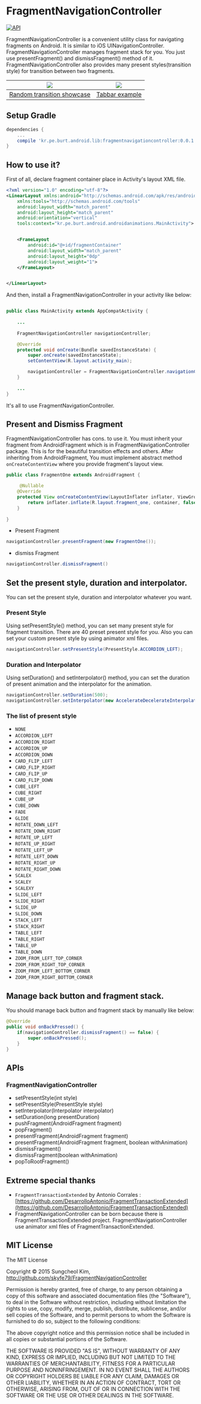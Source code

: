 # FragmentNavigationController

[![API](https://img.shields.io/badge/API-13%2B-brightgreen.svg?style=flat)](https://android-arsenal.com/api?level=13)


FragmentNavigationController is a convenient utility class for navigating fragments on Android. It is similar to iOS UINavigationController. FragmentNavigationController manages fragment stack for you. You just use presentFragment() and dismissFragment() method of it. FragmentNavigationController also provides many present styles(transition style) for transition between two fragments.

| ![](art/FragmentNavigationController.gif)  | ![](art/tabbar.gif) |
|:-:|:-:|
| [Random transition showcase](https://github.com/skyfe79/FragmentNavigationController/tree/master/app/src/main/java/kr/pe/burt/android/lib/fragmentnavigationcontroller/app) | [Tabbar example]() |




## Setup Gradle

```groovy
dependencies {
    ...
    compile 'kr.pe.burt.android.lib:fragmentnavigationcontroller:0.0.1'
}
```

## How to use it?

First of all, declare fragment container place in Activity's layout XML file.

```xml
<?xml version="1.0" encoding="utf-8"?>
<LinearLayout xmlns:android="http://schemas.android.com/apk/res/android"
    xmlns:tools="http://schemas.android.com/tools"
    android:layout_width="match_parent"
    android:layout_height="match_parent"
    android:orientation="vertical"
    tools:context="kr.pe.burt.android.androidanimations.MainActivity">


    <FrameLayout
        android:id="@+id/fragmentContainer"
        android:layout_width="match_parent"
        android:layout_height="0dp"
        android:layout_weight="1">
    </FrameLayout>


</LinearLayout>
```

And then, install a FragmentNavigationController in your activity like below:

```java

public class MainActivity extends AppCompatActivity {
	
	...
	
	FragmentNavigationController navigationController;

    @Override
    protected void onCreate(Bundle savedInstanceState) {
        super.onCreate(savedInstanceState);
        setContentView(R.layout.activity_main);

        navigationController = FragmentNavigationController.navigationController(this, R.id.fragmentContainer);
    }
    
    ...
}
```

It's all to use FragmentNavigationController.

## Present and Dismiss Fragment

FragmentNavigationController has cons. to use it. You must inherit your fragment from AndroidFragment which is in FragmentNavigationController package. This is for the beautiful transition effects and others. After inheriting from AndroidFragment, You must implement abstract method `onCreateContentView` where you provide fragment's layout view.

```java
public class FragmentOne extends AndroidFragment {

	 @Nullable
    @Override
    protected View onCreateContentView(LayoutInflater inflater, ViewGroup container, Bundle savedInstanceState) {
        return inflater.inflate(R.layout.fragment_one, container, false);
    }
    
}
```

* Present Fragment

```java
navigationController.presentFragment(new FragmentOne());
```

* dismiss Fragment

```java
navigationController.dismissFragment()
```

## Set the present style, duration and interpolator.

You can set the present style, duration and interpolator whatever you want. 

### Present Style

Using setPresentStyle() method, you can set many present style for fragment transition. There are 40 preset present style for you. Also you can set your custom present style by using animator xml files.

```java
navigationController.setPresentStyle(PresentStyle.ACCORDION_LEFT);
```

### Duration and Interpolator

Using setDuration() and setInterpolator() method, you can set the duration of present animation and the interpolator for the animation. 

```java
navigationController.setDuration(500);
navigationController.setInterpolator(new AccelerateDecelerateInterpolator());
```

### The list of present style

* `NONE`
* `ACCORDION_LEFT`
* `ACCORDION_RIGHT`
* `ACCORDION_UP`
* `ACCORDION_DOWN`
* `CARD_FLIP_LEFT`
* `CARD_FLIP_RIGHT`
* `CARD_FLIP_UP`
* `CARD_FLIP_DOWN`
* `CUBE_LEFT`
* `CUBE_RIGHT`
* `CUBE_UP`
* `CUBE_DOWN`
* `FADE`
* `GLIDE`
* `ROTATE_DOWN_LEFT`
* `ROTATE_DOWN_RIGHT`
* `ROTATE_UP_LEFT`
* `ROTATE_UP_RIGHT`
* `ROTATE_LEFT_UP`
* `ROTATE_LEFT_DOWN`
* `ROTATE_RIGHT_UP`
* `ROTATE_RIGHT_DOWN`
* `SCALEX`
* `SCALEY`
* `SCALEXY`
* `SLIDE_LEFT`
* `SLIDE_RIGHT`
* `SLIDE_UP`
* `SLIDE_DOWN`
* `STACK_LEFT`
* `STACK_RIGHT`
* `TABLE_LEFT`
* `TABLE_RIGHT`
* `TABLE_UP`
* `TABLE_DOWN`
* `ZOOM_FROM_LEFT_TOP_CORNER`
* `ZOOM_FROM_RIGHT_TOP_CORNER`
* `ZOOM_FROM_LEFT_BOTTOM_CORNER`
* `ZOOM_FROM_RIGHT_BOTTOM_CORNER`

## Manage back button and fragment stack.

You should manage back button and fragment stack by manually like below:

```java
@Override
public void onBackPressed() {
    if(navigationController.dismissFragment() == false) {
        super.onBackPressed();
    }
}
```

## APIs

### FragmentNavigationController

* setPresentStyle(int style)
* setPresentStyle(PresentStyle style)
* setInterpolator(Interpolator interpolator)
* setDuration(long presentDuration)
* pushFragment(AndroidFragment fragment)
* popFragment()
* presentFragment(AndroidFragment fragment)
* presentFragment(AndroidFragment fragment, boolean withAnimation)
* dismissFragment()
* dismissFragment(boolean withAnimation)
* popToRootFragment()

## Extreme special thanks

* `FragmentTransactionExtended` by Antonio Corrales : [https://github.com/DesarrolloAntonio/FragmentTransactionExtended](https://github.com/DesarrolloAntonio/FragmentTransactionExtended)
 * FragmentNavigationController can be born because there is FragmentTransactionExtended project. FragmentNavigationController use animator xml files of FragmentTransactionExtended.

## MIT License

The MIT License

Copyright © 2015 Sungcheol Kim, http://github.com/skyfe79/FragmentNavigationController

Permission is hereby granted, free of charge, to any person obtaining a copy
of this software and associated documentation files (the "Software"), to deal
in the Software without restriction, including without limitation the rights
to use, copy, modify, merge, publish, distribute, sublicense, and/or sell
copies of the Software, and to permit persons to whom the Software is
furnished to do so, subject to the following conditions:

The above copyright notice and this permission notice shall be included in
all copies or substantial portions of the Software.

THE SOFTWARE IS PROVIDED "AS IS", WITHOUT WARRANTY OF ANY KIND, EXPRESS OR
IMPLIED, INCLUDING BUT NOT LIMITED TO THE WARRANTIES OF MERCHANTABILITY,
FITNESS FOR A PARTICULAR PURPOSE AND NONINFRINGEMENT. IN NO EVENT SHALL THE
AUTHORS OR COPYRIGHT HOLDERS BE LIABLE FOR ANY CLAIM, DAMAGES OR OTHER
LIABILITY, WHETHER IN AN ACTION OF CONTRACT, TORT OR OTHERWISE, ARISING FROM,
OUT OF OR IN CONNECTION WITH THE SOFTWARE OR THE USE OR OTHER DEALINGS IN
THE SOFTWARE.